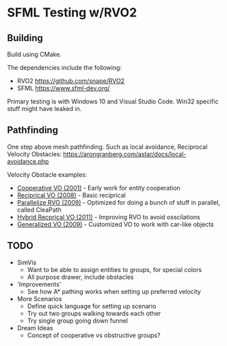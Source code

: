 # SFML Testing w/RVO2

## Building

Build using CMake.

The dependencies include the following:

* RVO2 <https://github.com/snape/RVO2>
* SFML <https://www.sfml-dev.org/>

Primary testing is with Windows 10 and Visual Studio Code.
Win32 specific stuff might have leaked in.

## Pathfinding

One step above mesh pathfinding.
Such as local avoidance, Reciprocal Velocity Obstacles: <https://arongranberg.com/astar/docs/local-avoidance.php>

Velocity Obstacle examples:

* [Cooperative VO (2001)](https://ieeexplore.ieee.org/document/977147) - Early work for entity cooperation
* [Reciprical VO (2008)](https://ieeexplore.ieee.org/document/4543489) - Basic reciprical
* [Parallelize RVO (2009)](https://dl.acm.org/citation.cfm?doid=1599470.1599494) - Optimized for doing a bunch of stuff in parallel, called CleaPath
* [Hybrid Recprical VO (2011)](http://gamma.cs.unc.edu/HRVO/) - Improving RVO to avoid osscilations
* [Generalized VO (2009)](https://ieeexplore.ieee.org/document/5354175) - Customized VO to work with car-like objects

## TODO

* SimVis
  * Want to be able to assign entities to groups, for special colors
  * All purpose drawer, include obstacles
* 'Improvements'
  * See how A* pathing works when setting up preferred velocity
* More Scenarios
  * Define quick language for setting up scenario
  * Try out two groups walking towards each other
  * Try single group going down funnel
* Dream Ideas
  * Concept of cooperative vs obstructive groups?
